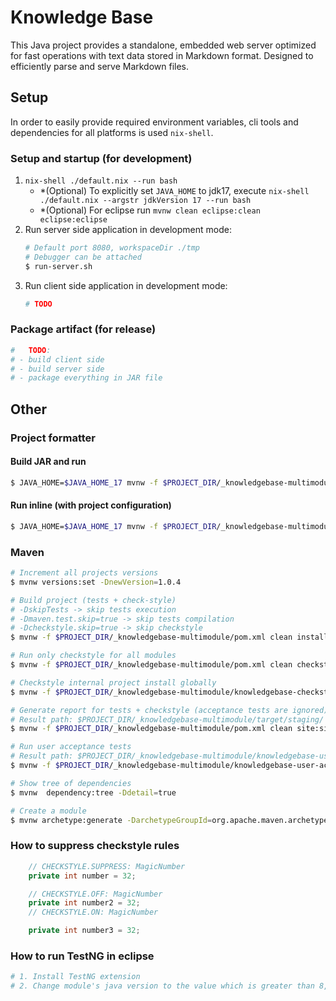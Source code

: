 # Knowledge Base
This Java project provides a standalone, embedded web server optimized for fast operations with text data stored in Markdown format. Designed to efficiently parse and serve Markdown files.

## Setup
In order to easily provide required environment variables, cli tools and dependencies for all platforms is used `nix-shell`.

### Setup and startup (for development)
1. `nix-shell ./default.nix --run bash`
   - *(Optional) To explicitly set `JAVA_HOME` to jdk17, execute `nix-shell ./default.nix --argstr jdkVersion 17 --run bash`
   - *(Optional) For eclipse run `mvnw clean eclipse:clean eclipse:eclipse`
2. Run server side application in development mode: 
   ```sh
   # Default port 8080, workspaceDir ./tmp
   # Debugger can be attached
   $ run-server.sh
   ```
3. Run client side application in development mode: 
   ```sh
   # TODO
   ```

### Package artifact (for release)
```sh
#   TODO: 
# - build client side
# - build server side
# - package everything in JAR file
```

## Other

### Project formatter

#### Build JAR and run 
```sh
$ JAVA_HOME=$JAVA_HOME_17 mvnw -f $PROJECT_DIR/_knowledgebase-multimodule/knowledgebase-code-formatter/pom.xml clean install && $JAVA_HOME_17/bin/java -jar _knowledgebase-multimodule/knowledgebase-code-formatter/target/knowledgebase-code-formatter.jar --help
```

#### Run inline (with project configuration)
```sh
$ JAVA_HOME=$JAVA_HOME_17 mvnw -f $PROJECT_DIR/_knowledgebase-multimodule/knowledgebase-code-formatter/pom.xml exec:java -Dexec.args="--threadsCount 10 --applyFormatting false --baseDirectoryPath=$PROJECT_DIR/_knowledgebase-multimodule --logLevel INFO --configurationFile $PROJECT_DIR/formats.xml"
```

### Maven
```sh
# Increment all projects versions
$ mvnw versions:set -DnewVersion=1.0.4

# Build project (tests + check-style)
# -DskipTests -> skip tests execution
# -Dmaven.test.skip=true -> skip tests compilation
# -Dcheckstyle.skip=true -> skip checkstyle
$ mvnw -f $PROJECT_DIR/_knowledgebase-multimodule/pom.xml clean install

# Run only checkstyle for all modules
$ mvnw -f $PROJECT_DIR/_knowledgebase-multimodule/pom.xml clean checkstyle:checkstyle-aggregate

# Checkstyle internal project install globally
$ mvnw -f $PROJECT_DIR/_knowledgebase-multimodule/knowledgebase-checkstyle/pom.xml clean install

# Generate report for tests + checkstyle (acceptance tests are ignored)
# Result path: $PROJECT_DIR/_knowledgebase-multimodule/target/staging/
$ mvnw -f $PROJECT_DIR/_knowledgebase-multimodule/pom.xml clean site:site site:stage

# Run user acceptance tests
# Result path: $PROJECT_DIR/_knowledgebase-multimodule/knowledgebase-user-acceptance-test/target/surefire-reports/
$ mvnw -f $PROJECT_DIR/_knowledgebase-multimodule/knowledgebase-user-acceptance-test/pom.xml clean test -Puser-acceptance-tests

# Show tree of dependencies
$ mvnw  dependency:tree -Ddetail=true

# Create a module
$ mvnw archetype:generate -DarchetypeGroupId=org.apache.maven.archetypes -DarchetypeArtifactId=maven-archetype-quickstart -DarchetypeVersion=1.4 -DgroupId={package.name} -DartifactId={snake-case-name}
```
### How to suppress checkstyle rules
```java
    // CHECKSTYLE.SUPPRESS: MagicNumber
    private int number = 32;

    // CHECKSTYLE.OFF: MagicNumber
    private int number2 = 32;
    // CHECKSTYLE.ON: MagicNumber

    private int number3 = 32;
```

### How to run TestNG in eclipse
```sh
# 1. Install TestNG extension
# 2. Change module's java version to the value which is greater than 8, e.g. 17
```
